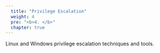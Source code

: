 ```yaml
---
  title: "Privilege Escalation"
  weight: 4
  pre: "<b>4. </b>"
  chapter: true
---
```

Linux and Windows privilege escalation techniques and tools.
